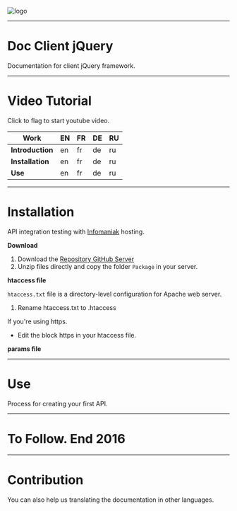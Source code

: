 ![logo](https://chagry.com/img/css/logo-menu.png)

***

# Doc Client jQuery
Documentation for client jQuery framework.

***

# Video Tutorial
Click to flag to start youtube video.

| Work | EN | FR | DE | RU |
|------|----|----|----|----|
|**Introduction**|en|fr|de|ru|
|**Installation**|en|fr|de|ru|
|**Use**|en|fr|de|ru|

***

# Installation


API integration testing with [Infomaniak](http://www.infomaniak.com/) hosting.

**Download**

1. Download the [Repository GitHub Server](https://github.com/chagry/Server-RPC-Framework)
2. Unzip files directly and copy the folder `Package` in your server.

**htaccess file**

`htaccess.txt` file is a directory-level configuration for Apache web server.

1. Rename htaccess.txt to .htaccess

If you're using https.

* Edit the block https in your htaccess file.
 
**params file**

***

# Use
Process for creating your first API.

***

# To Follow. End 2016

***

# Contribution

You can also help us translating the documentation in other languages.